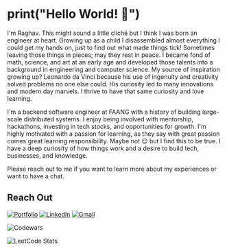 <!--
**raghavthakur/raghavthakur** is a ✨ _special_ ✨ repository because its `README.md` (this file) appears on your GitHub profile.

Here are some ideas to get you started:

- 🔭 I’m currently working on ...
- 🌱 I’m currently learning ...
- 👯 I’m looking to collaborate on ...
- 🤔 I’m looking for help with ...
- 💬 Ask me about ...
- 📫 How to reach me: ...
- 😄 Pronouns: ...
- ⚡ Fun fact: ...
-->

# print("Hello World! 👋")
I'm Raghav. This might sound a little cliché but I think I was born an engineer at heart. Growing up as a child I disassembled almost everything I could get my hands on, just to find out what made things tick! Sometimes leaving those things in pieces; may they rest in peace. I became fond of math, science, and art at an early age and developed those talents into a background in engineering and computer science. My source of inspiration growing up? Leonardo da Vinci because his use of ingenuity and creativity solved problems no one else could. His curiosity led to many innovations and modern day marvels. I thrive to have that same curiosity and love learning.

I'm a backend software engineer at FAANG with a history of building large-scale distributed systems. I enjoy being involved with mentorship, hackathons, investing in tech stocks, and opportunities for growth. I'm highly motivated with a passion for learning, as they say with great passion comes great learning responsibility. Maybe not 😉 but I find this to be true. I have a deep curiosity of how things work and a desire to build tech, businesses, and knowledge.

Please reach out to me if you want to learn more about my experiences or want to have a chat.

## Reach Out
[![Portfolio](https://img.shields.io/badge/Portfolio-%23000000.svg?style=for-the-badge&logo=firefox&logoColor=#FF7139)](https://www.raghavthakur.dev) 	[![LinkedIn](https://img.shields.io/badge/linkedin-%230077B5.svg?style=for-the-badge&logo=linkedin&logoColor=white)](https://www.linkedin.com/in/raghavthakur/)  [![Gmail](https://img.shields.io/badge/Gmail-D14836?style=for-the-badge&logo=gmail&logoColor=white)](mailto:raghavthakur.dev@gmail.com)

![Codewars](https://github.r2v.ch/codewars?user=raghavthakur&name=true&top_languages=true&stroke=%23b362ff&theme=gradient_midnight_puple)

![LeetCode Stats](https://leetcard.jacoblin.cool/xxraghavxx?theme=wtf&font=Source%20Code%20Pro&ext=activity)
